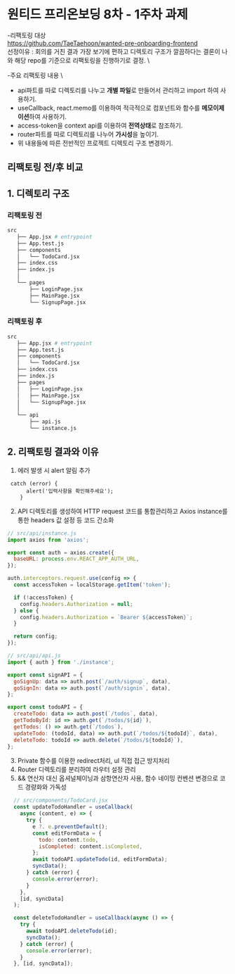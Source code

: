 # 원티드 프리온보딩 8차 - 1주차 과제

-리팩토링 대상 \
https://github.com/TaeTaehoon/wanted-pre-onboarding-frontend \
선정이유 : 회의를 거친 결과 가장 보기에 편하고 디렉토리 구조가 깔끔하다는 결론이 나와 해당 repo를 기준으로 리팩토링을 진행하기로 결정. \

-주요 리팩토링 내용 \

- api파트를 따로 디렉토리를 나누고 **개별 파일**로 만들어서 관리하고 import 하여 사용하기.
- useCallback, react.memo를 이용하여 적극적으로 컴포넌트와 함수를 **메모이제이션**하여 사용하기.
- access-token을 context api를 이용하여 **전역상태**로 참조하기.
- router파트를 따로 디렉토리를 나누어 **가시성**을 높이기.
- 위 내용들에 따른 전반적인 프로젝트 디렉토리 구조 변경하기.

## 리팩토링 전/후 비교

## 1. 디렉토리 구조

### 리팩토링 전

```bash
src
   ├── App.jsx # entrypoint
   ├── App.test.js
   ├── components
   │   └── TodoCard.jsx
   ├── index.css
   ├── index.js
   │
   └── pages
       ├── LoginPage.jsx
       ├── MainPage.jsx
       └── SignupPage.jsx
```

### 리팩토링 후

```bash
src
   ├── App.jsx # entrypoint
   ├── App.test.js
   ├── components
   │   └── TodoCard.jsx
   ├── index.css
   ├── index.js
   ├── pages
   │   ├── LoginPage.jsx
   │   ├── MainPage.jsx
   │   └── SignupPage.jsx
   │
   └── api
       ├── api.js
       └── instance.js
```

## 2. 리팩토링 결과와 이유

1. 에러 발생 시 alert 알림 추가<br/>

```
 catch (error) {
      alert('입력사항을 확인해주세요');
    }
```

2. API 디렉토리를 생성하여 HTTP request 코드를 통합관리하고 Axios instance를 통한 headers 값 설정 등 코드 간소화

```javascript
// src/api/instance.js
import axios from 'axios';

export const auth = axios.create({
  baseURL: process.env.REACT_APP_AUTH_URL,
});

auth.interceptors.request.use(config => {
  const accessToken = localStorage.getItem('token');

  if (!accessToken) {
    config.headers.Authorization = null;
  } else {
    config.headers.Authorization = `Bearer ${accessToken}`;
  }

  return config;
});

// src/api/api.js
import { auth } from './instance';

export const signAPI = {
  goSignUp: data => auth.post(`/auth/signup`, data),
  goSignIn: data => auth.post(`/auth/signin`, data),
};

export const todoAPI = {
  createTodo: data => auth.post(`/todos`, data),
  getTodoById: id => auth.get(`/todos/${id}`),
  getTodos: () => auth.get(`/todos`),
  updateTodo: (todoId, data) => auth.put(`/todos/${todoId}`, data),
  deleteTodo: todoId => auth.delete(`/todos/${todoId}`),
};
```

3. Private 함수를 이용한 redirect처리, ul 직접 접근 방지처리
4. Router 디렉토리를 분리하여 라우터 설정 관리
5. && 연산자 대신 옵셔널체이닝과 삼항연산자 사용, 함수 네이밍 컨벤션 변경으로 코드 경량화와 가독성

```javascript
  // src/components/TodoCard.jsx
  const updateTodoHandler = useCallback(
    async (content, e) => {
      try {
        e ?. e.preventDefault();
        const editFormData = {
          todo: content.todo,
          isCompleted: content.isCompleted,
        };
        await todoAPI.updateTodo(id, editFormData);
        syncData();
      } catch (error) {
        console.error(error);
      }
    },
    [id, syncData]
  );

  const deleteTodoHandler = useCallback(async () => {
    try {
      await todoAPI.deleteTodo(id);
      syncData();
    } catch (error) {
      console.error(error);
    }
  }, [id, syncData]);
```

